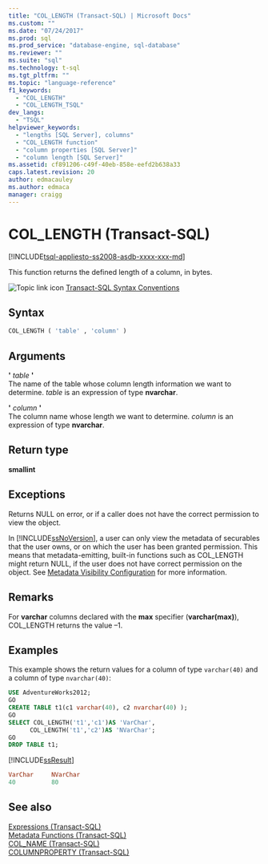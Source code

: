 ```yaml
---
title: "COL_LENGTH (Transact-SQL) | Microsoft Docs"
ms.custom: ""
ms.date: "07/24/2017"
ms.prod: sql
ms.prod_service: "database-engine, sql-database"
ms.reviewer: ""
ms.suite: "sql"
ms.technology: t-sql
ms.tgt_pltfrm: ""
ms.topic: "language-reference"
f1_keywords: 
  - "COL_LENGTH"
  - "COL_LENGTH_TSQL"
dev_langs: 
  - "TSQL"
helpviewer_keywords: 
  - "lengths [SQL Server], columns"
  - "COL_LENGTH function"
  - "column properties [SQL Server]"
  - "column length [SQL Server]"
ms.assetid: cf891206-c49f-40eb-858e-eefd2b638a33
caps.latest.revision: 20
author: edmacauley
ms.author: edmaca
manager: craigg
---
```

# COL_LENGTH (Transact-SQL)
[!INCLUDE[tsql-appliesto-ss2008-asdb-xxxx-xxx-md](../../includes/tsql-appliesto-ss2008-asdb-xxxx-xxx-md.md)]

This function returns the defined length of a column, in bytes.
  
![Topic link icon](../../database-engine/configure-windows/media/topic-link.gif "Topic link icon") [Transact-SQL Syntax Conventions](../../t-sql/language-elements/transact-sql-syntax-conventions-transact-sql.md)
  
## Syntax  
  
```sql
COL_LENGTH ( 'table' , 'column' )   
```  
  
## Arguments  
**'** *table* **'**  
The name of the table whose column length information we want to determine. *table* is an expression of type **nvarchar**.
  
**'** *column* **'**  
The column name whose length we want to determine. *column* is an expression of type **nvarchar**.
  
## Return type
**smallint**
  
## Exceptions  
Returns NULL on error, or if a caller does not have the correct permission to view the object.
  
In [!INCLUDE[ssNoVersion](../../includes/ssnoversion-md.md)], a user can only view the metadata of securables that the user owns, or on which the user has been granted permission. This means that metadata-emitting, built-in functions such as COL_LENGTH might return NULL, if the user does not have correct permission on the object. See [Metadata Visibility Configuration](../../relational-databases/security/metadata-visibility-configuration.md) for more information.
  
## Remarks  
For **varchar** columns declared with the **max** specifier (**varchar(max)**), COL_LENGTH returns the value –1.
  
## Examples  
This example shows the return values for a column of type `varchar(40)` and a column of type `nvarchar(40)`:
  
```sql
USE AdventureWorks2012;  
GO  
CREATE TABLE t1(c1 varchar(40), c2 nvarchar(40) );  
GO  
SELECT COL_LENGTH('t1','c1')AS 'VarChar',  
      COL_LENGTH('t1','c2')AS 'NVarChar';  
GO  
DROP TABLE t1;  
```  
  
[!INCLUDE[ssResult](../../includes/ssresult-md.md)]
  
```sql
VarChar     NVarChar  
40          80  
```  
  
## See also
[Expressions &#40;Transact-SQL&#41;](../../t-sql/language-elements/expressions-transact-sql.md)  
[Metadata Functions &#40;Transact-SQL&#41;](../../t-sql/functions/metadata-functions-transact-sql.md)  
[COL_NAME &#40;Transact-SQL&#41;](../../t-sql/functions/col-name-transact-sql.md)  
[COLUMNPROPERTY &#40;Transact-SQL&#41;](../../t-sql/functions/columnproperty-transact-sql.md)
  
  
